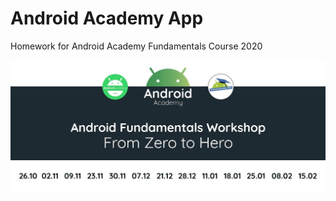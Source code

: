 # Android Academy App
Homework for Android Academy Fundamentals Course 2020

![Иллюстрация к проекту](https://github.com/DeveloperSementsov/AndroidAcademy/raw/master/aa2020.jpg)
